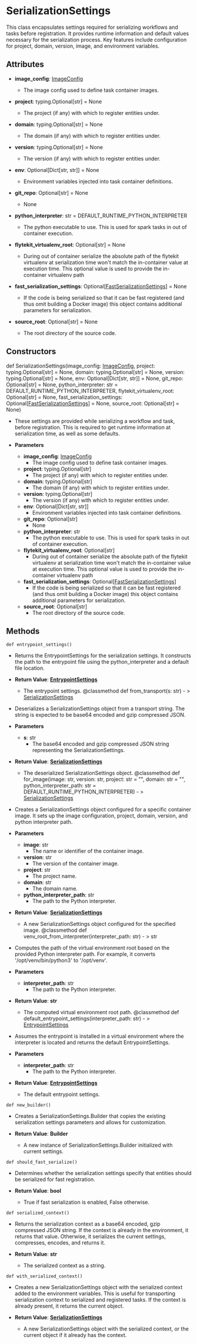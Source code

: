 # SerializationSettings

This class encapsulates settings required for serializing workflows and tasks before registration. It provides runtime information and default values necessary for the serialization process. Key features include configuration for project, domain, version, image, and environment variables.

## Attributes

- **image_config**: [ImageConfig](flytekit_configuration_imageconfig)
  - The image config used to define task container images.

- **project**: typing.Optional[str] = None
  - The project (if any) with which to register entities under.

- **domain**: typing.Optional[str] = None
  - The domain (if any) with which to register entities under.

- **version**: typing.Optional[str] = None
  - The version (if any) with which to register entities under.

- **env**: Optional[Dict[str, str]] = None
  - Environment variables injected into task container definitions.

- **git_repo**: Optional[str] = None
  - None

- **python_interpreter**: str = DEFAULT_RUNTIME_PYTHON_INTERPRETER
  - The python executable to use. This is used for spark tasks in out of
            container execution.

- **flytekit_virtualenv_root**: Optional[str] = None
  - During out of container serialize the absolute path of the flytekit
            virtualenv at serialization time won&#x27;t match the in-container value at execution time. This optional value
            is used to provide the in-container virtualenv path

- **fast_serialization_settings**: Optional[[FastSerializationSettings](flytekit_configuration_fastserializationsettings)] = None
  - If the code is being serialized so that it can be fast registered (and thus omit building a Docker image) this object contains additional parameters
            for serialization.

- **source_root**: Optional[str] = None
  - The root directory of the source code.

## Constructors
def SerializationSettings(image_config: [ImageConfig](flytekit_configuration_imageconfig), project: typing.Optional[str] = None, domain: typing.Optional[str] = None, version: typing.Optional[str] = None, env: Optional[Dict[str, str]] = None, git_repo: Optional[str] = None, python_interpreter: str = DEFAULT_RUNTIME_PYTHON_INTERPRETER, flytekit_virtualenv_root: Optional[str] = None, fast_serialization_settings: Optional[[FastSerializationSettings](flytekit_configuration_fastserializationsettings)] = None, source_root: Optional[str] = None)
-  These settings are provided while serializing a workflow and task, before registration. This is required to get
    runtime information at serialization time, as well as some defaults.
- **Parameters**

  - **image_config**: [ImageConfig](flytekit_configuration_imageconfig)
    - The image config used to define task container images.
  - **project**: typing.Optional[str]
    - The project (if any) with which to register entities under.
  - **domain**: typing.Optional[str]
    - The domain (if any) with which to register entities under.
  - **version**: typing.Optional[str]
    - The version (if any) with which to register entities under.
  - **env**: Optional[Dict[str, str]]
    - Environment variables injected into task container definitions.
  - **git_repo**: Optional[str]
    - None
  - **python_interpreter**: str
    - The python executable to use. This is used for spark tasks in out of
            container execution.
  - **flytekit_virtualenv_root**: Optional[str]
    - During out of container serialize the absolute path of the flytekit
            virtualenv at serialization time won&#x27;t match the in-container value at execution time. This optional value
            is used to provide the in-container virtualenv path
  - **fast_serialization_settings**: Optional[[FastSerializationSettings](flytekit_configuration_fastserializationsettings)]
    - If the code is being serialized so that it
            can be fast registered (and thus omit building a Docker image) this object contains additional parameters
            for serialization.
  - **source_root**: Optional[str]
    - The root directory of the source code.



## Methods
```@classmethod
def entrypoint_settings()
```
-  Returns the EntrypointSettings for the serialization settings. It constructs the path to the entrypoint file using the python_interpreter and a default file location.

- **Return Value**:
**[EntrypointSettings](flytekit_configuration_entrypointsettings)**
  - The entrypoint settings.
@classmethod
def from_transport(s: str) - > [SerializationSettings](flytekit_configuration_serializationsettings)
-  Deserializes a SerializationSettings object from a transport string. The string is expected to be base64 encoded and gzip compressed JSON.
- **Parameters**

  - **s**: str
    - The base64 encoded and gzip compressed JSON string representing the SerializationSettings.

- **Return Value**:
**[SerializationSettings](flytekit_configuration_serializationsettings)**
  - The deserialized SerializationSettings object.
@classmethod
def for_image(image: str, version: str, project: str = &quot;&quot;, domain: str = &quot;&quot;, python_interpreter_path: str = DEFAULT_RUNTIME_PYTHON_INTERPRETER) - > [SerializationSettings](flytekit_configuration_serializationsettings)
-  Creates a SerializationSettings object configured for a specific container image. It sets up the image configuration, project, domain, version, and python interpreter path.
- **Parameters**

  - **image**: str
    - The name or identifier of the container image.
  - **version**: str
    - The version of the container image.
  - **project**: str
    - The project name.
  - **domain**: str
    - The domain name.
  - **python_interpreter_path**: str
    - The path to the Python interpreter.

- **Return Value**:
**[SerializationSettings](flytekit_configuration_serializationsettings)**
  - A new SerializationSettings object configured for the specified image.
@classmethod
def venv_root_from_interpreter(interpreter_path: str) - > str
-  Computes the path of the virtual environment root based on the provided Python interpreter path. For example, it converts &#x27;/opt/venv/bin/python3&#x27; to &#x27;/opt/venv&#x27;.
- **Parameters**

  - **interpreter_path**: str
    - The path to the Python interpreter.

- **Return Value**:
**str**
  - The computed virtual environment root path.
@classmethod
def default_entrypoint_settings(interpreter_path: str) - > [EntrypointSettings](flytekit_configuration_entrypointsettings)
-  Assumes the entrypoint is installed in a virtual environment where the interpreter is located and returns the default EntrypointSettings.
- **Parameters**

  - **interpreter_path**: str
    - The path to the Python interpreter.

- **Return Value**:
**[EntrypointSettings](flytekit_configuration_entrypointsettings)**
  - The default entrypoint settings.
```@classmethod
def new_builder()
```
-  Creates a SerializationSettings.Builder that copies the existing serialization settings parameters and allows for customization.

- **Return Value**:
**Builder**
  - A new instance of SerializationSettings.Builder initialized with current settings.
```@classmethod
def should_fast_serialize()
```
-  Determines whether the serialization settings specify that entities should be serialized for fast registration.

- **Return Value**:
**bool**
  - True if fast serialization is enabled, False otherwise.
```@classmethod
def serialized_context()
```
-  Returns the serialization context as a base64 encoded, gzip compressed JSON string. If the context is already in the environment, it returns that value. Otherwise, it serializes the current settings, compresses, encodes, and returns it.

- **Return Value**:
**str**
  - The serialized context as a string.
```@classmethod
def with_serialized_context()
```
-  Creates a new SerializationSettings object with the serialized context added to the environment variables. This is useful for transporting serialization context to serialized and registered tasks. If the context is already present, it returns the current object.

- **Return Value**:
**[SerializationSettings](flytekit_configuration_serializationsettings)**
  - A new SerializationSettings object with the serialized context, or the current object if it already has the context.
